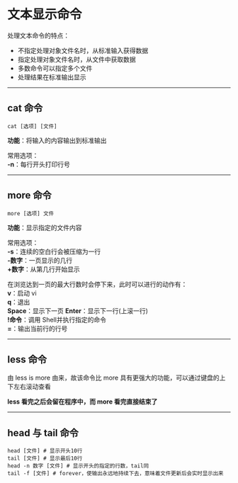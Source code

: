 # 文本显示命令

处理文本命令的特点：
* 不指定处理对象文件名时，从标准输入获得数据
* 指定处理对象文件名时，从文件中获取数据
* 多数命令可以指定多个文件
* 处理结果在标准输出显示  

----------

## cat 命令
``` Shell
cat [选项] [文件]
```
**功能**：将输入的内容输出到标准输出  

常用选项：  
**-n**：每行开头打印行号  

-------

## more 命令
``` Shell
more [选项] 文件
```
**功能**：显示指定的文件内容  

常用选项：  
**-s**：连续的空白行会被压缩为一行  
**-数字**：一页显示的几行  
**+数字**：从第几行开始显示  

在浏览达到一页的最大行数时会停下来，此时可以进行的动作有：  
**v**：启动 vi  
**q**：退出  
**Space**：显示下一页
**Enter**：显示下一行(上滚一行)  
**!命令**：调用 Shell并执行指定的命令  
**=**：输出当前行的行号  

------

## less 命令
由 less is more 由来，故该命令比 more 具有更强大的功能，可以通过键盘的上下左右滚动查看  

**less 看完之后会留在程序中，而 more 看完直接结束了**  

--------

## head 与 tail 命令
``` Shell
head [文件] # 显示开头10行
tail [文件] # 显示最后10行
head -n 数字 [文件] # 显示开头的指定的行数，tail同
tail -f [文件] # forever，使输出永远地持续下去，意味着文件更新后会实时显示出来
```
